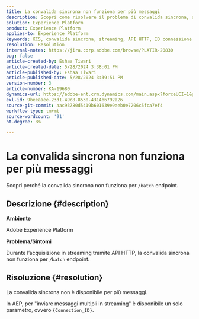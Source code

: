 ```yaml
---
title: La convalida sincrona non funziona per più messaggi
description: Scopri come risolvere il problema di convalida sincrona, se la convalida sincrona non è disponibile per più messaggi.
solution: Experience Platform
product: Experience Platform
applies-to: Experience Platform
keywords: KCS, convalida sincrona, streaming, API HTTP, ID connessione
resolution: Resolution
internal-notes: https://jira.corp.adobe.com/browse/PLATIR-20830
bug: false
article-created-by: Eshaa Tiwari
article-created-date: 5/28/2024 3:38:01 PM
article-published-by: Eshaa Tiwari
article-published-date: 5/28/2024 3:39:51 PM
version-number: 3
article-number: KA-19680
dynamics-url: https://adobe-ent.crm.dynamics.com/main.aspx?forceUCI=1&pagetype=entityrecord&etn=knowledgearticle&id=7d764741-081d-ef11-840b-6045bd026dc7
exl-id: 9beeaaee-23d1-49c8-8530-4314b6792a26
source-git-commit: aac93780d5419b601639e9aeb0e7206c5fca7ef4
workflow-type: tm+mt
source-wordcount: '91'
ht-degree: 8%

---
```


# La convalida sincrona non funziona per più messaggi


Scopri perché la convalida sincrona non funziona per `/batch` endpoint.

## Descrizione {#description}


<b>Ambiente</b>

Adobe Experience Platform

<b>Problema/Sintomi</b>

Durante l’acquisizione in streaming tramite API HTTP, la convalida sincrona non funziona per `/batch` endpoint.


## Risoluzione {#resolution}


La convalida sincrona non è disponibile per più messaggi.

In AEP, per &quot;inviare messaggi multipli in streaming&quot; è disponibile un solo parametro, ovvero `{Connection_ID}`.
